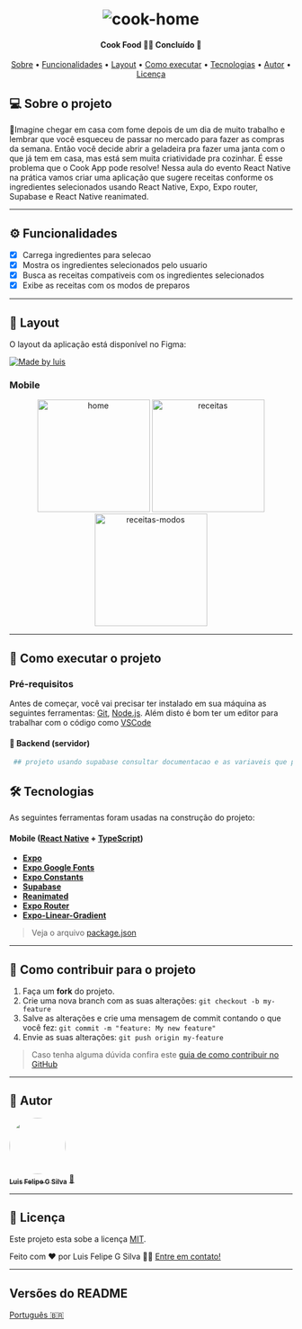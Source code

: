 
<h1 align="center">
    <img alt="cook-home" title="#comidasereceitas" src="" />
</h1>

<h4 align="center"> 
	  Cook Food 🍔🥗 Concluído 🚀 
</h4>

<p align="center">
 <a href="#-sobre-o-projeto">Sobre</a> •
 <a href="#-funcionalidades">Funcionalidades</a> •
 <a href="#-layout">Layout</a> • 
 <a href="#-como-executar-o-projeto">Como executar</a> • 
 <a href="#-tecnologias">Tecnologias</a> • 
 <a href="#-autor">Autor</a> • 
 <a href="#user-content--licença">Licença</a>
</p>


## 💻 Sobre o projeto

🥗Imagine chegar em casa com fome depois de um dia de muito trabalho e lembrar que você esqueceu de passar no mercado para fazer as compras da semana. Então você decide abrir a geladeira pra fazer uma janta com o que já tem em casa, mas está sem muita criatividade pra cozinhar. É esse problema que o Cook App pode resolve! Nessa aula do evento React Native na prática vamos criar uma aplicação que sugere receitas conforme os ingredientes selecionados usando React Native, Expo, Expo router, Supabase e React Native reanimated.

---

## ⚙️ Funcionalidades

- [x] Carrega ingredientes para selecao 
- [x] Mostra os ingredientes selecionados pelo usuario
- [x] Busca as receitas compativeis com os ingredientes selecionados 
- [x] Exibe as receitas com os modos de preparos

---

## 🎨 Layout

O layout da aplicação está disponível no Figma:

<a href='https://www.figma.com/community/file/1346604268107725445'>
  <img alt="Made by luis" src="https://img.shields.io/badge/Acessar%20Layout%20-Figma-%2304D361">
</a>


### Mobile

<p align="center">
  <img alt="home" title="home" src="https://github.com/GuilhaoF/cook-app/assets/67026555/3148d80d-44da-451a-8992-0f1544631076" width="200px">
  <img alt="receitas" title="receitas" src="https://github.com/GuilhaoF/cook-app/assets/67026555/29a287b4-59e1-4c7e-bfb1-a22734d01fcc" width="200px">
  <img alt="receitas-modos" title="modos de preparo" src="https://github.com/GuilhaoF/cook-app/assets/67026555/c7d9753a-4218-4e2b-8016-d52b6d42ccee" width="200px">
</p>

---

## 🚀 Como executar o projeto


### Pré-requisitos

Antes de começar, você vai precisar ter instalado em sua máquina as seguintes ferramentas:
[Git](https://git-scm.com), [Node.js](https://nodejs.org/en/). 
Além disto é bom ter um editor para trabalhar com o código como [VSCode](https://code.visualstudio.com/)

#### 🎲  Backend (servidor)

```bash
 ## projeto usando supabase consultar documentacao e as variaveis que precisam no arquivo .env_example

```

## 🛠 Tecnologias

As seguintes ferramentas foram usadas na construção do projeto:

#### [](https://github.com/GuilhaoF/cook-app)**Mobile**  ([React Native](http://www.reactnative.com/)  +  [TypeScript](https://www.typescriptlang.org/))

-   **[Expo](https://expo.io/)**
-   **[Expo Google Fonts](https://github.com/expo/google-fonts)**
-   **[Expo Constants](https://docs.expo.io/versions/latest/sdk/constants/)**
-   **[Supabase](https://supabase.com/docs)**
-   **[Reanimated](https://docs.swmansion.com/react-native-reanimated/)**
-   **[Expo Router](https://docs.expo.dev/router/introduction/)**
-   **[Expo-Linear-Gradient](https://docs.expo.dev/versions/latest/sdk/linear-gradient/)**

> Veja o arquivo  [package.json](https://github.com/GuilhaoF/cook-app/blob/master/package.json)

---

## 💪 Como contribuir para o projeto

1. Faça um **fork** do projeto.
2. Crie uma nova branch com as suas alterações: `git checkout -b my-feature`
3. Salve as alterações e crie uma mensagem de commit contando o que você fez: `git commit -m "feature: My new feature"`
4. Envie as suas alterações: `git push origin my-feature`
> Caso tenha alguma dúvida confira este [guia de como contribuir no GitHub](./CONTRIBUTING.md)

---

## 🦸 Autor

<a href="https://portifolio-luis-guilhaof.vercel.app/">
 <img style="border-radius: 50%;" src="https://portifolio-luis-guilhaof.vercel.app/_next/image?url=%2F_next%2Fstatic%2Fmedia%2FHero.79acaa01.jpg&w=750&q=80" width="100px;" alt=""/>
 <br />
 <sub><b>Luis Felipe G Silva</b></sub></a> <a href="https://portifolio-luis-guilhaof.vercel.app/" title="Site Pessoal">🚀</a>
 <br />


---

## 📝 Licença

Este projeto esta sobe a licença [MIT](./LICENSE).

Feito com ❤️ por Luis Felipe G Silva 👋🏽 [Entre em contato!](https://www.linkedin.com/in/luis-felipe-silv/)

---

##  Versões do README

[Português 🇧🇷](./README.md)  